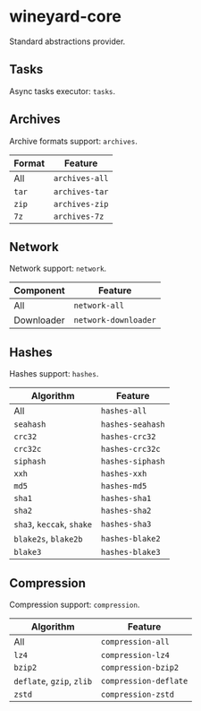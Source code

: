 # wineyard-core

Standard abstractions provider.

## Tasks

Async tasks executor: `tasks`.

## Archives

Archive formats support: `archives`.

| Format | Feature        |
| ------ | -------------- |
| All    | `archives-all` |
| `tar`  | `archives-tar` |
| `zip`  | `archives-zip` |
| `7z`   | `archives-7z`  |

## Network

Network support: `network`.

| Component  | Feature              |
| ---------- | -------------------- |
| All        | `network-all`        |
| Downloader | `network-downloader` |

## Hashes

Hashes support: `hashes`.

| Algorithm                 | Feature          |
| ------------------------- | ---------------- |
| All                       | `hashes-all`     |
| `seahash`                 | `hashes-seahash` |
| `crc32`                   | `hashes-crc32`   |
| `crc32c`                  | `hashes-crc32c`  |
| `siphash`                 | `hashes-siphash` |
| `xxh`                     | `hashes-xxh`     |
| `md5`                     | `hashes-md5`     |
| `sha1`                    | `hashes-sha1`    |
| `sha2`                    | `hashes-sha2`    |
| `sha3`, `keccak`, `shake` | `hashes-sha3`    |
| `blake2s`, `blake2b`      | `hashes-blake2`  |
| `blake3`                  | `hashes-blake3`  |

## Compression

Compression support: `compression`.

| Algorithm                 | Feature               |
| ------------------------- | --------------------- |
| All                       | `compression-all`     |
| `lz4`                     | `compression-lz4`     |
| `bzip2`                   | `compression-bzip2`   |
| `deflate`, `gzip`, `zlib` | `compression-deflate` |
| `zstd`                    | `compression-zstd`    |
